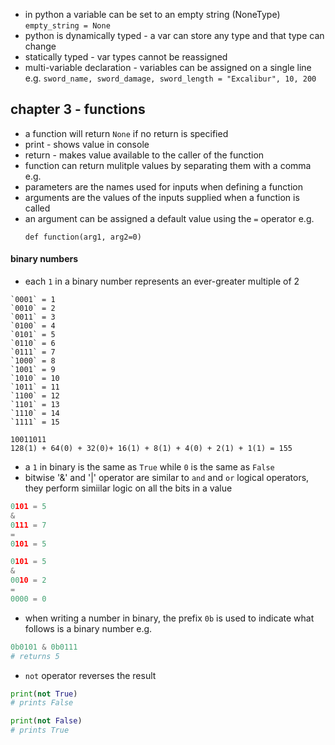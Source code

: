 * in python a variable can be set to an empty string (NoneType) `empty_string = None`
* python is dynamically typed - a var can store any type and that type can change
* statically typed - var types cannot be reassigned
* multi-variable declaration - variables can be assigned on a single line e.g. `sword_name, sword_damage, sword_length = "Excalibur", 10, 200`

## chapter 3 - functions
* a function will return `None` if no return is specified
* print - shows value in console
* return - makes value available to the caller of the function
* function can return mulitple values by separating them with a comma e.g.
* parameters are the names used for inputs when defining a function 
* arguments are the values of the inputs supplied when a function is called
* an argument can be assigned a default value using the `=` operator e.g.
    ```
    def function(arg1, arg2=0)
    ```
#### binary numbers
* each `1` in a binary number represents an ever-greater multiple of 2
```
`0001` = 1
`0010` = 2
`0011` = 3
`0100` = 4
`0101` = 5
`0110` = 6
`0111` = 7
`1000` = 8
`1001` = 9
`1010` = 10
`1011` = 11
`1100` = 12
`1101` = 13
`1110` = 14
`1111` = 15

10011011
128(1) + 64(0) + 32(0)+ 16(1) + 8(1) + 4(0) + 2(1) + 1(1) = 155
```

* a `1` in binary is the same as `True` while `0` is the same as `False`
* bitwise '&' and '|' operator are similar to `and` and `or` logical operators, they perform simiilar logic on all the bits in a value
```python
0101 = 5
&
0111 = 7
=
0101 = 5
```
```python
0101 = 5
&
0010 = 2
=
0000 = 0
```
* when writing a number in binary, the prefix `0b` is used to indicate what follows is a binary number e.g.
```python
0b0101 & 0b0111
# returns 5
```
* `not` operator reverses the result
```python
print(not True)
# prints False

print(not False)
# prints True


    



